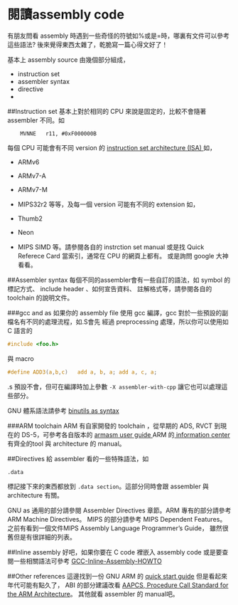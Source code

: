 # 閱讀assembly code


有朋友問看 assembly 時遇到一些奇怪的符號如%或是=時，哪裏有文件可以參考這些語法? 後來覺得東西太雜了，乾脆寫一篇心得文好了！

基本上 assembly source 由幾個部分組成，

- instruction set
- assembler syntax
- directive
- 

##Instruction set
基本上對於相同的 CPU 來說是固定的，比較不會隨著 assembler 不同。如

```
    MVNNE   r11, #0xF000000B
```

每個 CPU 可能會有不同 version 的 [instruction set architecture (ISA) ](http://en.wikipedia.org/wiki/List_of_instruction_sets)如，

- ARMv6
- ARMv7-A
- ARMv7-M
- MIPS32r2
等等，及每一個 version 可能有不同的 extension 如，

- Thumb2
- Neon
- MIPS SIMD
等。請參閱各自的 instrction set manual 或是找 Quick Referece Card 當索引，通常在 CPU 的網頁上都有。 或是詢問 google 大神看看。


##Assembler syntax
每個不同的assembler會有一些自訂的語法，如 symbol 的標記方式、 include header 、如何宣告資料、 註解格式等，請參閱各自的 toolchain 的說明文件。

###gcc and as
如果你的 assembly file 使用 gcc 編譯，gcc 對於一些預設的副檔名有不同的處理流程，如.S會先 經過 preprocessing 處理，所以你可以使用如 C 語言的

```c
#include <foo.h>
```

與 macro

```c
#define ADD3(a,b,c)   add a, b, a; add a, c, a;
```

.s 預設不會，但可在編譯時加上參數 `-X assembler-with-cpp` 讓它也可以處理這些部分。

GNU 體系語法請參考 [binutils as syntax](https://sourceware.org/binutils/docs/as/Syntax.html#Syntax)


###ARM toolchain
ARM 有自家開發的 toolchain ，從早期的 ADS, RVCT 到現在的 DS-5，可參考各自版本的 [armasm user guide
](http://infocenter.arm.com/help/topic/com.arm.doc.dui0473k/DUI0473K_armasm_user_guide.pdf)
ARM 的[ information center](http://infocenter.arm.com/help/index.jsp) 有齊全的tool 與 architecture 的 manual。

##Directives
給 assembler 看的一些特殊語法，如

```
.data
```

標記接下來的東西都放到 `.data section`。這部分同時會跟 assembler 與 architecture 有關。

GNU as 通用的部分請參閱 Assembler Directives 章節。ARM 專有的部分請參考 ARM Machine Directives。 MIPS 的部分請參考 MIPS Dependent Features。 之前有看到一個文件MIPS Assembly Language Programmer’s Guide， 雖然很舊但是有很詳細的列表。


##Inline assembly
好吧，如果你要在 C code 裡嵌入 assembly code 或是要查閱一些相關語法可參考 [GCC-Inline-Assembly-HOWTO](http://www.ibiblio.org/gferg/ldp/GCC-Inline-Assembly-HOWTO.html)

##Other references
這邊找到一份 GNU ARM 的 [quick start guide](http://www.ic.unicamp.br/~celio/mc404-2014/docs/gnu-arm-directives.pdf) 但是看起來年代可能有點久了， ABI 的部分建議改看 [AAPCS, Procedure Call Standard for the ARM Architecture](http://infocenter.arm.com/help/topic/com.arm.doc.ihi0042e/IHI0042E_aapcs.pdf)。 其他就看 assembler 的 manual吧。
